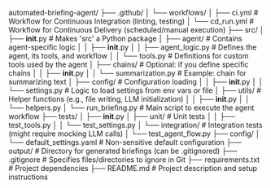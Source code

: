 automated-briefing-agent/
├── .github/
│   └── workflows/
│       ├── ci.yml            # Workflow for Continuous Integration (linting, testing)
│       └── cd_run.yml        # Workflow for Continuous Delivery (scheduled/manual execution)
├── src/
│   ├── __init__.py         # Makes 'src' a Python package
│   ├── agent/              # Contains agent-specific logic
│   │   ├── __init__.py
│   │   ├── agent_logic.py    # Defines the agent, its tools, and workflow
│   │   └── tools.py          # Definitions for custom tools used by the agent
│   ├── chains/             # Optional: if you define specific chains
│   │   ├── __init__.py
│   │   └── summarization.py  # Example: chain for summarizing text
│   ├── config/             # Configuration loading
│   │   ├── __init__.py
│   │   └── settings.py       # Logic to load settings from env vars or file
│   ├── utils/              # Helper functions (e.g., file writing, LLM initialization)
│   │   ├── __init__.py
│   │   └── helpers.py
│   └── run_briefing.py     # Main script to execute the agent workflow
├── tests/
│   ├── __init__.py
│   ├── unit/               # Unit tests
│   │   ├── test_tools.py
│   │   └── test_settings.py
│   └── integration/        # Integration tests (might require mocking LLM calls)
│       └── test_agent_flow.py
├── config/
│   └── default_settings.yaml # Non-sensitive default configuration
├── output/                 # Directory for generated briefings (can be .gitignored)
├── .gitignore              # Specifies files/directories to ignore in Git
├── requirements.txt        # Project dependencies
├── README.md               # Project description and setup instructions